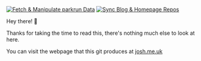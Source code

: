 [![Fetch & Manipulate parkrun Data](https://github.com/josh-justjosh/homepage/actions/workflows/data-handling.yml/badge.svg)](https://github.com/josh-justjosh/homepage/actions/workflows/data-handling.yml) [![Sync Blog & Homepage Repos](https://github.com/josh-justjosh/homepage/actions/workflows/copy%20shared%20files.yml/badge.svg)](https://github.com/josh-justjosh/homepage/actions/workflows/copy%20shared%20files.yml)

Hey there! 👋

Thanks for taking the time to read this, there's nothing much else to look at here.

You can visit the webpage that this git produces at [josh.me.uk](https://www.josh.me.uk)
